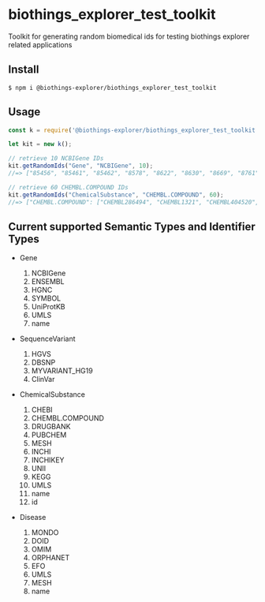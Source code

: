 # biothings_explorer_test_toolkit

Toolkit for generating random biomedical ids for testing biothings explorer related applications

## Install

```
$ npm i @biothings-explorer/biothings_explorer_test_toolkit
```

## Usage

```js
const k = require('@biothings-explorer/biothings_explorer_test_toolkit');

let kit = new k();

// retrieve 10 NCBIGene IDs
kit.getRandomIds("Gene", "NCBIGene", 10);
//=> ["85456", "85461", "85462", "8578", "8622", "8630", "8669", "8761", "8798", "8899"]

// retrieve 60 CHEMBL.COMPOUND IDs
kit.getRandomIds("ChemicalSubstance", "CHEMBL.COMPOUND", 60);
//=> ["CHEMBL.COMPOUND": ["CHEMBL286494", "CHEMBL1321", "CHEMBL404520", "CHEMBL65794", "CHEMBL373081", "CHEMBL100259", "CHEMBL331378", "CHEMBL279229", "CHEMBL826", "CHEMBL2105527", "CHEMBL566", "CHEMBL1201237", "CHEMBL186720", "CHEMBL2103873", "CHEMBL1540", "CHEMBL46469", "CHEMBL1652", "CHEMBL506110", "CHEMBL1371770", ...]

```

## Current supported Semantic Types and Identifier Types

- Gene
  1. NCBIGene
  2. ENSEMBL
  3. HGNC
  4. SYMBOL
  5. UniProtKB
  6. UMLS
  7. name

- SequenceVariant
  1. HGVS
  2. DBSNP
  3. MYVARIANT_HG19
  4. ClinVar

- ChemicalSubstance
    1. CHEBI
    2. CHEMBL.COMPOUND
    3. DRUGBANK
    4. PUBCHEM
    5. MESH
    6. INCHI
    7. INCHIKEY
    8. UNII
    9. KEGG
    10. UMLS
    11. name
    12. id

- Disease

  1. MONDO
  2. DOID
  3. OMIM
  4. ORPHANET
  5. EFO
  6. UMLS
  7. MESH
  8. name
